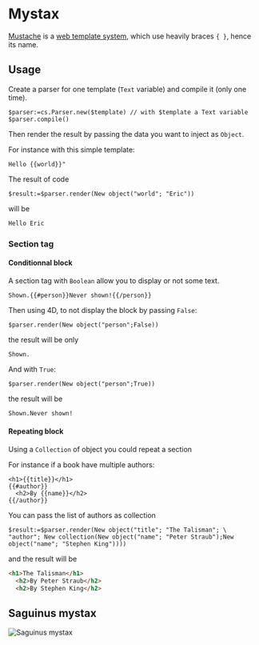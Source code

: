 # Mystax

[Mustache](https://en.wikipedia.org/wiki/Mustache_(template_system)) is a [web template system](https://en.wikipedia.org/wiki/Web_template_system), which use heavily braces `{ }`, hence its name.

## Usage

Create a parser for one template (`Text` variable) and compile it (only one time).

```4d
$parser:=cs.Parser.new($template) // with $template a Text variable
$parser.compile()
````

Then render the result by passing the data you want to inject as `Object`.

For instance with this simple template:

```Handlebars
Hello {{world}}"
```

The result of code

```4d
$result:=$parser.render(New object("world"; "Eric"))
```

 will be 
 
 ```html
 Hello Eric
```

### Section tag

#### Conditionnal block

A section tag with `Boolean` allow you to display or not some text.

```Handlebars
Shown.{{#person}}Never shown!{{/person}}
```

Then using 4D, to not display the block by passing `False`:

```4d
$parser.render(New object("person";False))
```

the result will be only

```
Shown.
```

And with `True`:

```4d
$parser.render(New object("person";True))
```

the result will be

```html
Shown.Never shown!
```

#### Repeating block

Using a `Collection` of object you could repeat a section

For instance if a book have multiple authors:
```Handlebars
<h1>{{title}}</h1>
{{#author}}
  <h2>By {{name}}</h2>
{{/author}}
```

You can pass the list of authors as collection

```4d
$result:=$parser.render(New object("title"; "The Talisman"; \
"author"; New collection(New object("name"; "Peter Straub");New object("name"; "Stephen King"))))
```

and the result will be

```html
<h1>The Talisman</h1>
  <h2>By Peter Straub</h2>
  <h2>By Stephen King</h2>
```

## Saguinus mystax

![Saguinus mystax](https://live.staticflickr.com/4070/4483628891_b78f842f67_b.jpg)
